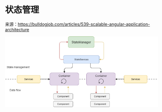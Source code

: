 # 状态管理

来源：https://bulldogjob.com/articles/539-scalable-angular-application-architecture

![Combining state management and data flow](images/state-manage.png)
